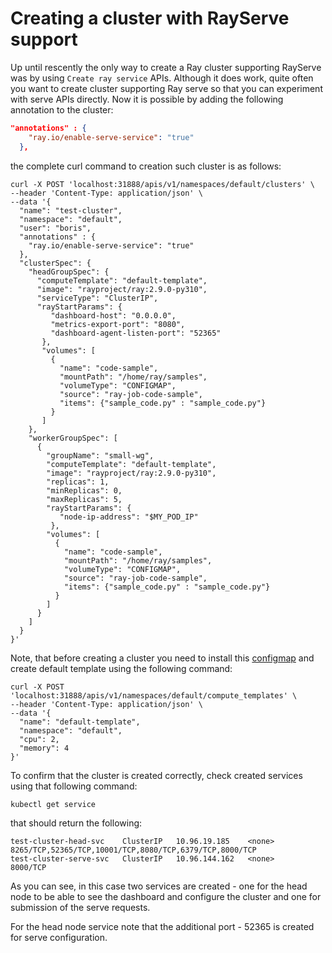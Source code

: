 # Creating a cluster with RayServe support

Up until rescently the only way to create a Ray cluster supporting RayServe was by using `Create ray service` APIs. Although it does work, quite often you want to create cluster supporting Ray serve so that you can experiment with serve APIs directly. Now it is possible by adding the following annotation to the cluster:

```json
"annotations" : {
    "ray.io/enable-serve-service": "true"
  },
```

the complete curl command to creation such cluster is as follows:

```shell
curl -X POST 'localhost:31888/apis/v1/namespaces/default/clusters' \
--header 'Content-Type: application/json' \
--data '{
  "name": "test-cluster",
  "namespace": "default",
  "user": "boris",
  "annotations" : {
    "ray.io/enable-serve-service": "true"
  },
  "clusterSpec": {
    "headGroupSpec": {
      "computeTemplate": "default-template",
      "image": "rayproject/ray:2.9.0-py310",
      "serviceType": "ClusterIP",
      "rayStartParams": {
         "dashboard-host": "0.0.0.0",
         "metrics-export-port": "8080",
         "dashboard-agent-listen-port": "52365"
       },
       "volumes": [
         {
           "name": "code-sample",
           "mountPath": "/home/ray/samples",
           "volumeType": "CONFIGMAP",
           "source": "ray-job-code-sample",
           "items": {"sample_code.py" : "sample_code.py"}
         }
       ]
    },
    "workerGroupSpec": [
      {
        "groupName": "small-wg",
        "computeTemplate": "default-template",
        "image": "rayproject/ray:2.9.0-py310",
        "replicas": 1,
        "minReplicas": 0,
        "maxReplicas": 5,
        "rayStartParams": {
           "node-ip-address": "$MY_POD_IP"
         },
        "volumes": [
          {
            "name": "code-sample",
            "mountPath": "/home/ray/samples",
            "volumeType": "CONFIGMAP",
            "source": "ray-job-code-sample",
            "items": {"sample_code.py" : "sample_code.py"}
          }
        ]
      }
    ]
  }
}'
```

Note, that before creating a cluster you need to install this [configmap](test/job/code.yaml) and create default template using the following command:

```shell
curl -X POST 'localhost:31888/apis/v1/namespaces/default/compute_templates' \
--header 'Content-Type: application/json' \
--data '{
  "name": "default-template",
  "namespace": "default",
  "cpu": 2,
  "memory": 4
}'
```

To confirm that the cluster is created correctly, check created services using that following command:

```shell
kubectl get service
```

that should return the following:

```shell
test-cluster-head-svc    ClusterIP   10.96.19.185    <none>        8265/TCP,52365/TCP,10001/TCP,8080/TCP,6379/TCP,8000/TCP 
test-cluster-serve-svc   ClusterIP   10.96.144.162   <none>        8000/TCP
```

As you can see, in this case two services are created - one for the head node to be able to see the dashboard and configure the cluster and one for submission of the serve requests.

For the head node service note that the additional port - 52365 is created for serve configuration.
